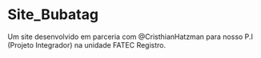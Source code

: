 # Site_Bubatag
Um site desenvolvido em parceria com @CristhianHatzman para nosso P.I (Projeto Integrador) na unidade FATEC Registro.
